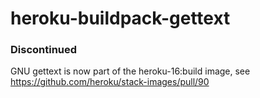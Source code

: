 heroku-buildpack-gettext
========================

### Discontinued

GNU gettext is now part of the heroku-16:build image, see
https://github.com/heroku/stack-images/pull/90
